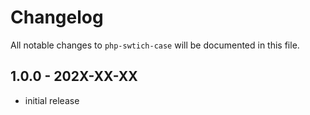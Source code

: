 # Changelog

All notable changes to `php-swtich-case` will be documented in this file.

## 1.0.0 - 202X-XX-XX

- initial release
